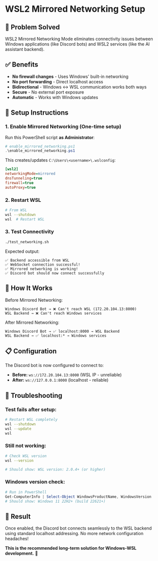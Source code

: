# WSL2 Mirrored Networking Setup

## 🎯 Problem Solved

WSL2 Mirrored Networking Mode eliminates connectivity issues between Windows applications (like Discord bots) and WSL2 services (like the AI assistant backend).

## ✅ Benefits

- **No firewall changes** - Uses Windows' built-in networking
- **No port forwarding** - Direct localhost access
- **Bidirectional** - Windows ↔ WSL communication works both ways
- **Secure** - No external port exposure
- **Automatic** - Works with Windows updates

## 🔧 Setup Instructions

### 1. Enable Mirrored Networking (One-time setup)

Run this PowerShell script **as Administrator**:

```powershell
# enable_mirrored_networking.ps1
.\enable_mirrored_networking.ps1
```

This creates/updates `C:\Users\<username>\.wslconfig`:

```ini
[wsl2]
networkingMode=mirrored
dnsTunneling=true
firewall=true
autoProxy=true
```

### 2. Restart WSL

```bash
# From WSL
wsl --shutdown
wsl  # Restart WSL
```

### 3. Test Connectivity

```bash
./test_networking.sh
```

Expected output:
```
✅ Backend accessible from WSL
✅ WebSocket connection successful!
✅ Mirrored networking is working!
✅ Discord bot should now connect successfully
```

## 🔄 How It Works

Before Mirrored Networking:
```
Windows Discord Bot → ❌ Can't reach WSL (172.20.104.13:8000)
WSL Backend → ❌ Can't reach Windows services
```

After Mirrored Networking:
```
Windows Discord Bot → ✅ localhost:8000 → WSL Backend
WSL Backend → ✅ localhost:* → Windows services
```

## 📋 Configuration

The Discord bot is now configured to connect to:
- **Before:** `ws://172.20.104.13:8000` (WSL IP - unreliable)
- **After:** `ws://127.0.0.1:8000` (localhost - reliable)

## 🐛 Troubleshooting

### Test fails after setup:
```bash
# Restart WSL completely
wsl --shutdown
wsl --update
wsl
```

### Still not working:
```bash
# Check WSL version
wsl --version

# Should show: WSL version: 2.0.4+ (or higher)
```

### Windows version check:
```powershell
# Run in PowerShell
Get-ComputerInfo | Select-Object WindowsProductName, WindowsVersion
# Should show: Windows 11 22H2+ (build 22621+)
```

## 🎉 Result

Once enabled, the Discord bot connects seamlessly to the WSL backend using standard localhost addressing. No more network configuration headaches!

**This is the recommended long-term solution for Windows-WSL development.** 🚀
